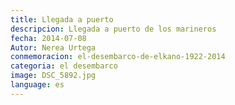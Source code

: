 ```yaml
---
title: Llegada a puerto
descripcion: Llegada a puerto de los marineros
fecha: 2014-07-08
Autor: Nerea Urtega
conmemoracion: el-desembarco-de-elkano-1922-2014
categoria: el desembarco
image: DSC_5892.jpg
language: es
---
```

